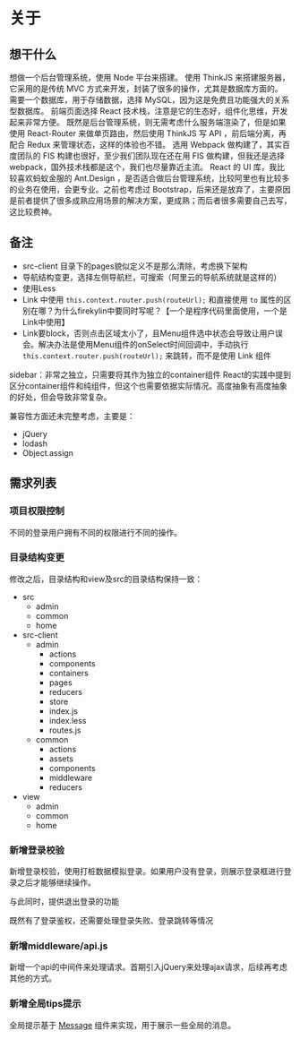 关于
===

## 想干什么
想做一个后台管理系统，使用 Node 平台来搭建。
使用 ThinkJS 来搭建服务器，它采用的是传统 MVC 方式来开发，封装了很多的操作，尤其是数据库方面的。
需要一个数据库，用于存储数据，选择 MySQL，因为这是免费且功能强大的关系型数据库。
前端页面选择 React 技术栈，注意是它的生态好，组件化思维，开发起来非常方便。
既然是后台管理系统，则无需考虑什么服务端渲染了，但是如果使用 React-Router 来做单页路由，然后使用 ThinkJS 写 API ，前后端分离，再配合 Redux 来管理状态，这样的体验也不错。
选用 Webpack 做构建了，其实百度团队的 FIS 构建也很好，至少我们团队现在还在用 FIS 做构建，但我还是选择 webpack，国外技术栈都是这个，我们也尽量靠近主流。
React 的 UI 库，我比较喜欢蚂蚁金服的 Ant.Design ，是否适合做后台管理系统，比较阿里也有比较多的业务在使用，会更专业。之前也考虑过 Bootstrap，后来还是放弃了，主要原因是前者提供了很多成熟应用场景的解决方案，更成熟；而后者很多需要自己去写，这比较费神。

## 备注
- src-client 目录下的pages貌似定义不是那么清除，考虑换下架构
- 导航结构变更，选择左侧导航栏，可搜索（阿里云的导航系统就是这样的）
- 使用Less
- Link 中使用 `this.context.router.push(routeUrl);` 和直接使用 `to` 属性的区别在哪？为什么firekylin中要同时写呢？【一个是程序代码里面使用，一个是Link中使用】
- Link要block，否则点击区域太小了，且Menu组件选中状态会导致让用户误会。解决办法是使用Menu组件的onSelect时间回调中，手动执行 `this.context.router.push(routeUrl);` 来跳转，而不是使用 Link 组件

sidebar：非常之独立，只需要将其作为独立的container组件
React的实践中提到区分container组件和纯组件，但这个也需要依据实际情况。高度抽象有高度抽象的好处，但会导致非常复杂。

兼容性方面还未完整考虑，主要是：

- jQuery
- lodash
- Object.assign

## 需求列表

### 项目权限控制
不同的登录用户拥有不同的权限进行不同的操作。

### 目录结构变更
修改之后，目录结构和view及src的目录结构保持一致：

- src
  - admin
  - common
  - home
- src-client
  - admin
    - actions
    - components
    - containers
    - pages
    - reducers
    - store
    - index.js
    - index.less
    - routes.js
  - common
    - actions
    - assets
    - components
    - middleware
    - reducers
- view
  - admin
  - common
  - home

### 新增登录校验
新增登录校验，使用打桩数据模拟登录。如果用户没有登录，则展示登录框进行登录之后才能够继续操作。

与此同时，提供退出登录的功能

既然有了登录鉴权，还需要处理登录失败、登录跳转等情况

### 新增middleware/api.js
新增一个api的中间件来处理请求。首期引入jQuery来处理ajax请求，后续再考虑其他的方式。

### 新增全局tips提示
全局提示基于 [Message](https://ant.design/components/message/) 组件来实现，用于展示一些全局的消息。